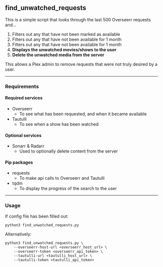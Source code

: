 ## find_unwatched_requests

This is a simple script that looks through the last 500 Overseerr requests and...

1. Filters out any that have not been marked as available
2. Filters out any that have not been available for 1 month
3. Filters out any that have not been available for 1 month
4. <b>Displays the unwatched movies/shows to the user</b>
5. <b>Delete the unwatched media from the server</b>

This allows a Plex admin to remove requests that were not truly desired by a user.

---

### Requirements

#### Required services
* Overseerr
  * To see what has been requested, and when it became available
* Tautulli
  * To see when a show has been watched

#### Optional services
* Sonarr & Radarr
  * Used to optionally delete content from the server

#### Pip packages

* requests
  * To make api calls to Overseerr and Tautulli
* tqdm
  * To display the progress of the search to the user

---

### Usage

If config file has been filled out:

`python3 find_unwatched_requests.py`

Alternatively:
```
python3 find_unwatched_requests.py \
    --overseerr-host-url <overseerr_host_url> \
    --overseerr-token <overseerr_api_token> \
    --tautulli-url <tautulli_host_url> \
    --tautulli-token <tautulli_api_token>
```